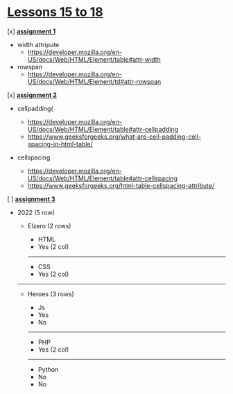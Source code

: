 # [Lessons 15 to 18](https://elzero.org/html-assignments-lesson-from-15-to-18/)

[x] [**assignment 1**](./assignment1.html)

* width attripute
    * https://developer.mozilla.org/en-US/docs/Web/HTML/Element/table#attr-width
* rowspan
    * https://developer.mozilla.org/en-US/docs/Web/HTML/Element/td#attr-rowspan

[x] [**assignment 2**](./assignment2.html)

* cellpadding(
    * https://developer.mozilla.org/en-US/docs/Web/HTML/Element/table#attr-cellpadding
    * https://www.geeksforgeeks.org/what-are-cell-padding-cell-spacing-in-html-table/

* cellspacing
    * https://developer.mozilla.org/en-US/docs/Web/HTML/Element/table#attr-cellspacing
    * https://www.geeksforgeeks.org/html-table-cellspacing-attribute/

[ ] [**assignment 3**](./assignment3.html)

* 2022 (5 row)
    * Elzero (2 rows)
        * HTML
        * Yes (2 col)
        
        <hr>

        * CSS
        * Yes (2 col)

    <hr>

    * Heroes (3 rows)
        * Js
        * Yes
        * No

        <hr>

        * PHP
        * Yes (2 col)

        <hr>

        * Python
        * No
        * No
